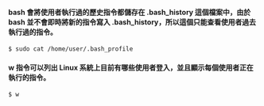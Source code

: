 #### bash 會將使用者執行過的歷史指令都儲存在 .bash_history 這個檔案中，由於 bash 並不會即時將新的指令寫入 .bash_history，所以這個只能查看使用者過去執行過的指令。
```shell
$ sudo cat /home/user/.bash_profile
```

#### w 指令可以列出 Linux 系統上目前有哪些使用者登入，並且顯示每個使用者正在執行的指令。
```shell
$ w
```
